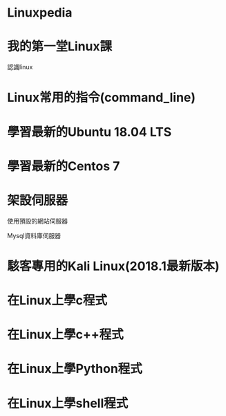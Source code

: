 # Linuxpedia

# 我的第一堂Linux課

認識linux

# Linux常用的指令(command_line)

# 學習最新的Ubuntu 18.04 LTS

# 學習最新的Centos 7

# 架設伺服器

使用預設的網站伺服器

Mysql資料庫伺服器

# 駭客專用的Kali Linux(2018.1最新版本)

# 在Linux上學c程式

# 在Linux上學c++程式

# 在Linux上學Python程式

# 在Linux上學shell程式
